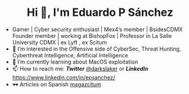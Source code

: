 <h1 align="center">Hi 👋, I'm Eduardo P Sánchez</h1>

- Gamer | Cyber security enthusiast | Mex4’s member | BsidesCDMX Founder member | working at BishopFox | Professor in La Salle University CDMX | ex Lyft , ex Scitum
- 👀 I’m interested in the Offensive side of CyberSec, Threat Hunting, Cyberthreat Intelligence, Artificial Intelligence 
- 🌱 I’m currently learning about MacOS exploitation
- 📫 How to reach me: **_Twitter_** [@darkslaker](https://twitter.com/darkslaker) or **_LinkedIn_** https://www.linkedin.com/in/epsanchez/
- 🕶️ Articles on Spanish [magazcitum](https://www.magazcitum.com.mx/index.php/archivos/author/epsanchez)
